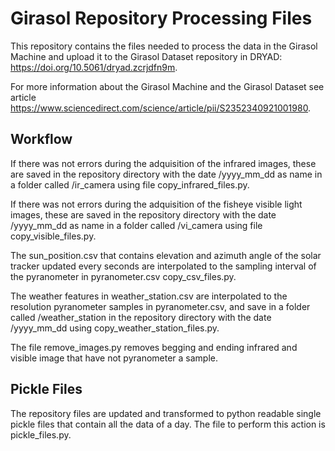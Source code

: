 # Girasol Repository Processing Files

This repository contains the files needed to process the data in the Girasol Machine and upload it to the Girasol Dataset repository in DRYAD: https://doi.org/10.5061/dryad.zcrjdfn9m.

For more information about the Girasol Machine and the Girasol Dataset see article https://www.sciencedirect.com/science/article/pii/S2352340921001980.

## Workflow

If there was not errors during the adquisition of the infrared images, these are saved in the repository directory with the date /yyyy_mm_dd as name in a folder called /ir_camera using file copy_infrared_files.py.

If there was not errors during the adquisition of the fisheye visible light images, these are saved in the repository directory with the date /yyyy_mm_dd as name in a folder called /vi_camera using file copy_visible_files.py.

The sun_position.csv that contains elevation and azimuth angle of the solar tracker updated every seconds are interpolated to the sampling interval of the pyranometer in pyranometer.csv copy_csv_files.py.

The weather features in weather_station.csv are interpolated to the resolution pyranometer samples in pyranometer.csv, and save in a folder called /weather_station in the repository directory with the date /yyyy_mm_dd using copy_weather_station_files.py.

The file remove_images.py removes begging and ending infrared and visible image that have not pyranometer a sample.

## Pickle Files

The repository files are updated and transformed to python readable single pickle files that contain all the data of a day. The file to perform this action is pickle_files.py.
